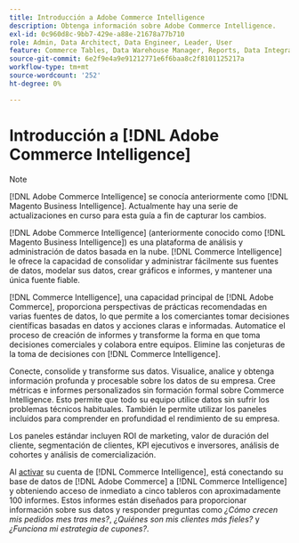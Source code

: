 ```yaml
---
title: Introducción a Adobe Commerce Intelligence
description: Obtenga información sobre Adobe Commerce Intelligence.
exl-id: 0c960d8c-9bb7-429e-a88e-21678a77b710
role: Admin, Data Architect, Data Engineer, Leader, User
feature: Commerce Tables, Data Warehouse Manager, Reports, Data Integration
source-git-commit: 6e2f9e4a9e91212771e6f6baa8c2f8101125217a
workflow-type: tm+mt
source-wordcount: '252'
ht-degree: 0%

---
```



# Introducción a [!DNL Adobe Commerce Intelligence]

>[!NOTE]
>
>[!DNL Adobe Commerce Intelligence] se conocía anteriormente como [!DNL Magento Business Intelligence]. Actualmente hay una serie de actualizaciones en curso para esta guía a fin de capturar los cambios.

[!DNL Adobe Commerce Intelligence] (anteriormente conocido como [!DNL Magento Business Intelligence]) es una plataforma de análisis y administración de datos basada en la nube. [!DNL Commerce Intelligence] le ofrece la capacidad de consolidar y administrar fácilmente sus fuentes de datos, modelar sus datos, crear gráficos e informes, y mantener una única fuente fiable.

[!DNL Commerce Intelligence], una capacidad principal de [!DNL Adobe Commerce], proporciona perspectivas de prácticas recomendadas en varias fuentes de datos, lo que permite a los comerciantes tomar decisiones científicas basadas en datos y acciones claras e informadas. Automatice el proceso de creación de informes y transforme la forma en que toma decisiones comerciales y colabora entre equipos. Elimine las conjeturas de la toma de decisiones con [!DNL Commerce Intelligence].

Conecte, consolide y transforme sus datos. Visualice, analice y obtenga información profunda y procesable sobre los datos de su empresa. Cree métricas e informes personalizados sin formación formal sobre Commerce Intelligence. Esto permite que todo su equipo utilice datos sin sufrir los problemas técnicos habituales. También le permite utilizar los paneles incluidos para comprender en profundidad el rendimiento de su empresa.

Los paneles estándar incluyen ROI de marketing, valor de duración del cliente, segmentación de clientes, KPI ejecutivos e inversores, análisis de cohortes y análisis de comercialización.

Al [activar](../getting-started/onpremise-activation.md) su cuenta de [!DNL Commerce Intelligence], está conectando su base de datos de [!DNL Adobe Commerce] a [!DNL Commerce Intelligence] y obteniendo acceso de inmediato a cinco tableros con aproximadamente 100 informes. Estos informes están diseñados para proporcionar información sobre sus datos y responder preguntas como *¿Cómo crecen mis pedidos mes tras mes?*, *¿Quiénes son mis clientes más fieles?* y *¿Funciona mi estrategia de cupones?*.
